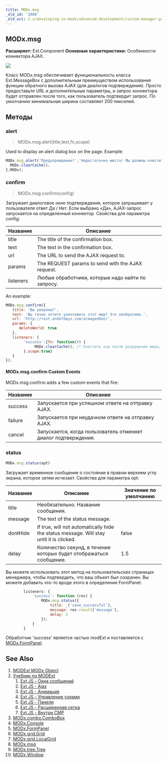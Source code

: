 ```yaml
---
title: MODx.msg
_old_id: '1088'
_old_uri: 2.x/developing-in-modx/advanced-development/custom-manager-pages/modext/modx.msg
---
```


## MODx.msg

**Расширяет:** Ext.Component
**Основные характеристики:** Особенности коннектора AJAX.

![](/download/attachments/18678080/confirm.png?version=1&modificationDate=1302195122000)

Класс MODx.msg обеспечивает функциональность класса Ext.MessageBox с дополнительным преимуществом использования функции обратного вызова AJAX (для диалогов подтверждения). Просто предоставьте URL и дополнительные параметры, и запрос коннектора будет отправлен после того, как пользователь подтвердит запрос. По умолчанию минимальная ширина составляет 200 пикселей.

## Методы

### alert

> MODx.msg.alert(title,text,fn,scope)

Used to display an alert dialog box on the page. Example:

```javascript
MODx.msg.alert('Предупреждение!','Недостаточно места! Мы должны очистить кэш.',function() {
  MODx.clearCache();
},MODx);
```

### confirm

> MODx.msg.confirm(config)

Загружает диалоговое окно подтверждения, которое запрашивает у пользователя ответ Да / Нет. Если выбрано «Да», AJAX-запрос запускается на определенный коннектор. Свойства для параметра config:

Название | Описание
--- | ---
title | The title of the confirmation box.
text | The text in the confirmation box.
url | The URL to send the AJAX request to.
params | The REQUEST params to send with the AJAX request.
listeners | Любые обработчики, которые надо найти по запросу.

An example:

```javascript
MODx.msg.confirm({
   title: 'Вы уверены?',
   text: 'Вы точно хотите уничтожить этот мир? Это необратимо.',
   url: 'http://rest.endofdays.com/armageddon/',
   params: {
      deleteWorld: true
   },
   listeners: {
        'success':{fn: function(r) {
             MODx.clearCache(); /* Очистить кэш после разрушения мира, чтобы у нас не было скрытых данных */
        },scope:true}
   }
});
```

#### MODx.msg.confirm Custom Events

MODx.msg.confirm adds a few custom events that fire:

Название | Описание
--- | ---
success | Запускается при успешном ответе на отправку AJAX.
failure | Запускается при неудачном ответе на отправку AJAX.
cancel | Запускается, когда пользователь отменяет диалог подтверждения.

### status

```javascript
MODx.msg.status(opt)
```

Загружает временное сообщение о состоянии в правом верхнем углу экрана, которое затем исчезает. Свойства для параметра opt:

Название | Описание | Значение по умолчанию
--- | --- | ---
title | Необязательно. Название сообщения. | 
message | The text of the status message. | 
dontHide | If true, will not automatically hide the status message. Will stay until it is clicked. | false
delay | Количество секунд, в течение которых будет отображаться сообщение. | 1.5

Вы можете использовать этот метод на пользовательских страницах менеджера, чтобы подтвердить, что ваш объект был сохранен. Вы можете добавить что-то вроде этого в определение FormPanel:

```javascript
        listeners: {
            'success': function (res) {
                MODx.msg.status({
                    title: _('save_successful'),
                    message: res.result['message'],
                    delay: 3
                });
            }
        }
```

Обработчик 'success' является частью modExt и поставляется с [MODx.FormPanel](extending-modx/custom-manager-pages/modext/modx.formpanel "MODx.FormPanel").

## See Also

1. [MODExt MODx Object](extending-modx/custom-manager-pages/modext/modext-modx-object)
2. [Учебник по MODExt ](extending-modx/custom-manager-pages/modext/modext-tutorials)
    1. [Ext JS - Окна сообщений](extending-modx/custom-manager-pages/modext/modext-tutorials/1.-ext-js-tutorial-message-boxes)
    2. [Ext JS - Ajax](extending-modx/custom-manager-pages/modext/modext-tutorials/2.-ext-js-tutorial-ajax-include)
    3. [Ext JS - Анимация](extending-modx/custom-manager-pages/modext/modext-tutorials/3.-ext-js-tutorial-animation)
    4. [Ext JS - Управление узлами](extending-modx/custom-manager-pages/modext/modext-tutorials/4.-ext-js-tutorial-manipulating-nodes)
    5. [Ext JS - Панели](extending-modx/custom-manager-pages/modext/modext-tutorials/5.-ext-js-tutorial-panels)
    6. [Ext JS - Расширенная сетка](extending-modx/custom-manager-pages/modext/modext-tutorials/7.-ext-js-tutoral-advanced-grid)
    7. [Ext JS - Внутри CMP](extending-modx/custom-manager-pages/modext/modext-tutorials/8.-ext-js-tutorial-inside-a-cmp)
3. [MODx.combo.ComboBox](extending-modx/custom-manager-pages/modext/modx.combo.combobox)
4. [MODx.Console](extending-modx/custom-manager-pages/modext/modx.console)
5. [MODx.FormPanel](extending-modx/custom-manager-pages/modext/modx.formpanel)
6. [MODx.grid.Grid](extending-modx/custom-manager-pages/modext/modx.grid.grid)
7. [MODx.grid.LocalGrid](extending-modx/custom-manager-pages/modext/modx.grid.localgrid)
8. [MODx.msg](extending-modx/custom-manager-pages/modext/modx.msg)
9. [MODx.tree.Tree](extending-modx/custom-manager-pages/modext/modx.tree.tree)
10. [MODx.Window](extending-modx/custom-manager-pages/modext/modx.window)

